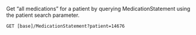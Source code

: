 Get “all medications” for a patient by querying MedicationStatement using the patient search parameter.


    GET [base]/MedicationStatement?patient=14676
